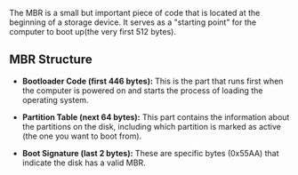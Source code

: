 The MBR is a small but important piece of code that is located at the beginning of a storage device. It serves as a "starting point" for the computer to boot up(the very first 512 bytes).
## MBR Structure

- **Bootloader Code (first 446 bytes):** This is the part that runs first when the computer is powered on and starts the process of loading the operating system.

- **Partition Table (next 64 bytes):** This part contains the information about the partitions on the disk, including which partition is marked as active (the one you want to boot from).

- **Boot Signature (last 2 bytes):** These are specific bytes (0x55AA) that indicate the disk has a valid MBR.
